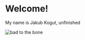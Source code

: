# Welcome!
My name is Jakub Kogut,
unfinished

![bad to the bone](https://jkogut.pl/images/badToTheBone.gif)
